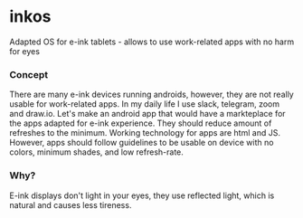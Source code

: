 # inkos
Adapted OS for e-ink tablets - allows to use work-related apps with no harm for eyes

### Concept
There are many e-ink devices running androids, however, they are not really usable for work-related apps.
In my daily life I use slack, telegram, zoom and draw.io. Let's make an android app that would have a markteplace for the apps adapted for e-ink experience. They should reduce amount of refreshes to the minimum. Working technology for apps are html and JS. However, apps should follow guidelines to be usable on device with no colors, minimum shades, and low refresh-rate.

### Why?
E-ink displays don't light in your eyes, they use reflected light, which is natural and causes less tireness.
